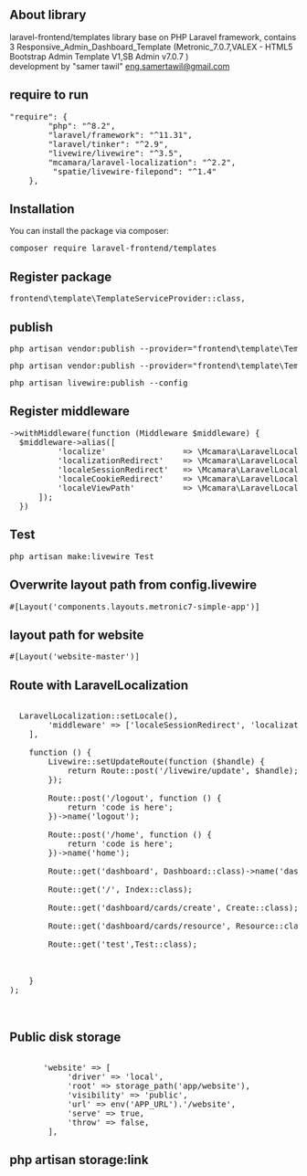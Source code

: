 
## About  library

laravel-frontend/templates library base on PHP Laravel framework, contains 3 Responsive_Admin_Dashboard_Template (Metronic_7.0.7,VALEX - HTML5 Bootstrap Admin Template V1,SB Admin v7.0.7 )   
development by "samer tawil"  eng.samertawil@gmail.com 

## require to run
<pre><span>"require": {
        "php": "^8.2",
        "laravel/framework": "^11.31",
        "laravel/tinker": "^2.9",
        "livewire/livewire": "^3.5",
        "mcamara/laravel-localization": "^2.2",
         "spatie/livewire-filepond": "^1.4"
    },</span></pre>
 
 
## Installation
You can install the package via composer:

<pre><span>composer require laravel-frontend/templates</span></pre>

## Register package
<pre><span>frontend\template\TemplateServiceProvider::class,</span></pre>

 
## publish
<pre><span>php artisan vendor:publish --provider="frontend\template\TemplateServiceProvider"</span></pre>
<pre><span>php artisan vendor:publish --provider="frontend\template\TemplateServiceProvider" --tag=web-route --force</span></pre>
<pre><span>php artisan livewire:publish --config</span></pre>


## Register middleware
<pre><span>->withMiddleware(function (Middleware $middleware) {
  $middleware->alias([
          'localize'                => \Mcamara\LaravelLocalization\Middleware\LaravelLocalizationRoutes::class,
          'localizationRedirect'    => \Mcamara\LaravelLocalization\Middleware\LaravelLocalizationRedirectFilter::class,
          'localeSessionRedirect'   => \Mcamara\LaravelLocalization\Middleware\LocaleSessionRedirect::class,
          'localeCookieRedirect'    => \Mcamara\LaravelLocalization\Middleware\LocaleCookieRedirect::class,
          'localeViewPath'          => \Mcamara\LaravelLocalization\Middleware\LaravelLocalizationViewPath::class,
      ]);
  })</span></pre>
  
## Test
<pre><span>php artisan make:livewire Test</span></pre>


## Overwrite layout path  from config.livewire  
<pre><span>#[Layout('components.layouts.metronic7-simple-app')]</span></pre>

##  layout path for website 
<pre><span>#[Layout('website-master')]</span></pre>
 


## Route with LaravelLocalization
<pre><span>
 <?php
 <?php
 

use Livewire\Livewire;
use App\Livewire\Dashboard;
use App\Livewire\Website\Index;
use Illuminate\Support\Facades\Route;
use App\Livewire\Dashboard\Cards\Create;
use App\Livewire\Dashboard\Cards\Resource;
use Mcamara\LaravelLocalization\Facades\LaravelLocalization;

 

 
 
Route::group(
    [
        'prefix' => LaravelLocalization::setLocale(),
        'middleware' => ['localeSessionRedirect', 'localizationRedirect', 'localeViewPath']
    ],
    
    function () {
        Livewire::setUpdateRoute(function ($handle) {
            return Route::post('/livewire/update', $handle);
        });
    
        Route::post('/logout', function () {
            return 'code is here';
        })->name('logout');

        Route::post('/home', function () {
            return 'code is here';
        })->name('home');

        Route::get('dashboard', Dashboard::class)->name('dashboard.home')->middleware('auth');

        Route::get('/', Index::class);

        Route::get('dashboard/cards/create', Create::class);

        Route::get('dashboard/cards/resource', Resource::class)->name('website.card.resource');
		
	    Route::get('test',Test::class);
 
 
        
    }
);


</span></pre>
 
 ## Public disk storage
<pre><span>
       'website' => [
            'driver' => 'local',
            'root' => storage_path('app/website'),
            'visibility' => 'public',
            'url' => env('APP_URL').'/website',
            'serve' => true,
            'throw' => false,
        ], 
</span></pre>
		
##	php artisan storage:link

 
 
 
       



 

